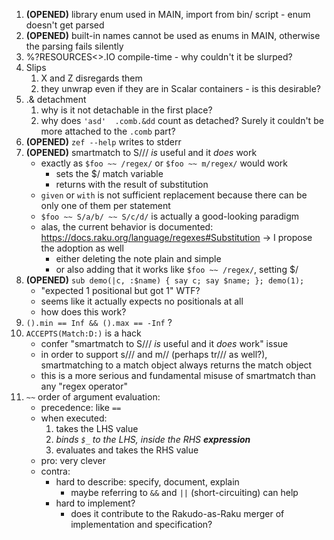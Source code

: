 1. **(OPENED)** library enum used in MAIN, import from bin/ script - enum doesn't get parsed
2. **(OPENED)** built-in names cannot be used as enums in MAIN, otherwise the parsing fails silently
3. %?RESOURCES<>.IO compile-time - why couldn't it be slurped?
4. Slips
	1. X and Z disregards them
	2. they unwrap even if they are in Scalar containers - is this desirable?
5. .& detachment
	1. why is it not detachable in the first place?
	2. why does `'asd'  .comb.&dd` count as detached? Surely it couldn't be more attached to the `.comb` part?
6. **(OPENED)** `zef --help` writes to stderr
7. **(OPENED)** smartmatch to S/// _is_ useful and it _does_ work
	- exactly as `$foo ~~ /regex/` or `$foo ~~ m/regex/` would work
		- sets the $/ match variable
		- returns with the result of substitution
	- `given` or `with` is not sufficient replacement because there can be only one of them per statement
	- `$foo ~~ S/a/b/ ~~ S/c/d/` is actually a good-looking paradigm
	- alas, the current behavior is documented: https://docs.raku.org/language/regexes#Substitution -> I propose the adoption as well
		- either deleting the note plain and simple
		- or also adding that it works like `$foo ~~ /regex/`, setting $/
8. **(OPENED)** `sub demo(|c, :$name) { say c; say $name; }; demo(1);`
	- "expected 1 positional but got 1" WTF?
	- seems like it actually expects no positionals at all
	- how does this work?
9. `().min == Inf && ().max == -Inf` ?
10. `ACCEPTS(Match:D:)` is a hack
	- confer "smartmatch to S/// _is_ useful and it _does_ work" issue
	- in order to support s/// and m// (perhaps tr/// as well?), smartmatching to a match object always returns the match object
	- this is a more serious and fundamental misuse of smartmatch than any "regex operator"
11. `~~` order of argument evaluation:
	- precedence: like `==`
	- when executed:
		1. takes the LHS value
		2. _binds `$_` to the LHS, inside the RHS **expression**_
		3. evaluates and takes the RHS value
	- pro: very clever
	- contra:
		- hard to describe: specify, document, explain
			- maybe referring to `&&` and `||` (short-circuiting) can help
		- hard to implement?
			- does it contribute to the Rakudo-as-Raku merger of implementation and specification?
